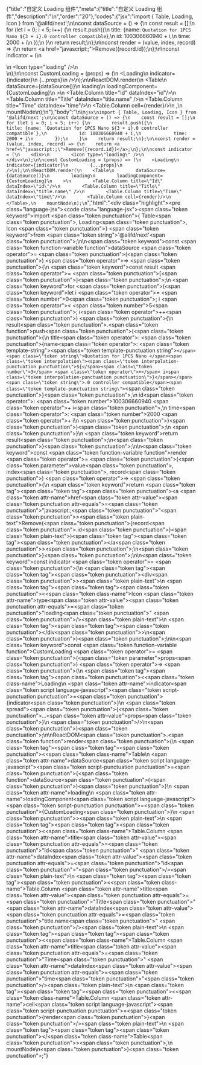 {"title":"自定义 Loading 组件","meta":{"title":"自定义 Loading 组件","description":"\n","order":"20"},"codes":{"jsx":"import { Table, Loading, Icon } from '@alifd/next';\n\nconst dataSource = () => {\n    const result = [];\n    for (let i = 0; i < 5; i++) {\n        result.push({\n            title: {name: `Quotation for 1PCS Nano ${3 + i}.0 controller compatible`},\n            id: 100306660940 + i,\n            time: 2000 + i\n        });\n    }\n    return result;\n};\n\nconst render = (value, index, record) => {\n    return <a href=\"javascript:;\">Remove({record.id})</a>;\n};\n\nconst indicator = (\n    <div>\n        <Icon type=\"loading\" />\n    </div>\n);\n\nconst CustomLoading = (props) => (\n    <Loading\n        indicator={indicator}\n        {...props}\n    />\n);\n\nReactDOM.render(\n    <Table\n        dataSource={dataSource()}\n        loading\n        loadingComponent={CustomLoading}\n    >\n        <Table.Column title=\"Id\" dataIndex=\"id\"/>\n        <Table.Column title=\"Title\" dataIndex=\"title.name\" />\n        <Table.Column title=\"Time\" dataIndex=\"time\"/>\n        <Table.Column cell={render}/>\n    </Table>,\n    mountNode\n);\n"},"body":"\n\n````jsx\nimport { Table, Loading, Icon } from '@alifd/next';\n\nconst dataSource = () => {\n    const result = [];\n    for (let i = 0; i < 5; i++) {\n        result.push({\n            title: {name: `Quotation for 1PCS Nano ${3 + i}.0 controller compatible`},\n            id: 100306660940 + i,\n            time: 2000 + i\n        });\n    }\n    return result;\n};\n\nconst render = (value, index, record) => {\n    return <a href=\"javascript:;\">Remove({record.id})</a>;\n};\n\nconst indicator = (\n    <div>\n        <Icon type=\"loading\" />\n    </div>\n);\n\nconst CustomLoading = (props) => (\n    <Loading\n        indicator={indicator}\n        {...props}\n    />\n);\n\nReactDOM.render(\n    <Table\n        dataSource={dataSource()}\n        loading\n        loadingComponent={CustomLoading}\n    >\n        <Table.Column title=\"Id\" dataIndex=\"id\"/>\n        <Table.Column title=\"Title\" dataIndex=\"title.name\" />\n        <Table.Column title=\"Time\" dataIndex=\"time\"/>\n        <Table.Column cell={render}/>\n    </Table>,\n    mountNode\n);\n````","html":"<script>(function(){\"use strict\";\n\nvar _extends = Object.assign || function (target) { for (var i = 1; i < arguments.length; i++) { var source = arguments[i]; for (var key in source) { if (Object.prototype.hasOwnProperty.call(source, key)) { target[key] = source[key]; } } } return target; };\n\nvar _next = require(\"@alifd/next\");\n\nvar dataSource = function dataSource() {\n    var result = [];\n    for (var i = 0; i < 5; i++) {\n        result.push({\n            title: { name: \"Quotation for 1PCS Nano \" + (3 + i) + \".0 controller compatible\" },\n            id: 100306660940 + i,\n            time: 2000 + i\n        });\n    }\n    return result;\n};\n\nvar render = function render(value, index, record) {\n    return React.createElement(\n        \"a\",\n        { href: \"javascript:;\" },\n        \"Remove(\",\n        record.id,\n        \")\"\n    );\n};\n\nvar indicator = React.createElement(\n    \"div\",\n    null,\n    React.createElement(_next.Icon, { type: \"loading\" })\n);\n\nvar CustomLoading = function CustomLoading(props) {\n    return React.createElement(_next.Loading, _extends({\n        indicator: indicator\n    }, props));\n};\n\nReactDOM.render(React.createElement(\n    _next.Table,\n    {\n        dataSource: dataSource(),\n        loading: true,\n        loadingComponent: CustomLoading\n    },\n    React.createElement(_next.Table.Column, { title: \"Id\", dataIndex: \"id\" }),\n    React.createElement(_next.Table.Column, { title: \"Title\", dataIndex: \"title.name\" }),\n    React.createElement(_next.Table.Column, { title: \"Time\", dataIndex: \"time\" }),\n    React.createElement(_next.Table.Column, { cell: render })\n), mountNode);})()</script><div class=\"highlight\"><pre class=\"language-jsx\"><code class=\"language-jsx\"><span class=\"token keyword\">import</span> <span class=\"token punctuation\">{</span> Table<span class=\"token punctuation\">,</span> Loading<span class=\"token punctuation\">,</span> Icon <span class=\"token punctuation\">}</span> <span class=\"token keyword\">from</span> <span class=\"token string\">'@alifd/next'</span><span class=\"token punctuation\">;</span>\n\n<span class=\"token keyword\">const</span> <span class=\"token function-variable function\">dataSource</span> <span class=\"token operator\">=</span> <span class=\"token punctuation\">(</span><span class=\"token punctuation\">)</span> <span class=\"token operator\">=></span> <span class=\"token punctuation\">{</span>\n    <span class=\"token keyword\">const</span> result <span class=\"token operator\">=</span> <span class=\"token punctuation\">[</span><span class=\"token punctuation\">]</span><span class=\"token punctuation\">;</span>\n    <span class=\"token keyword\">for</span> <span class=\"token punctuation\">(</span><span class=\"token keyword\">let</span> i <span class=\"token operator\">=</span> <span class=\"token number\">0</span><span class=\"token punctuation\">;</span> i <span class=\"token operator\">&lt;</span> <span class=\"token number\">5</span><span class=\"token punctuation\">;</span> i<span class=\"token operator\">++</span><span class=\"token punctuation\">)</span> <span class=\"token punctuation\">{</span>\n        result<span class=\"token punctuation\">.</span><span class=\"token function\">push</span><span class=\"token punctuation\">(</span><span class=\"token punctuation\">{</span>\n            title<span class=\"token operator\">:</span> <span class=\"token punctuation\">{</span>name<span class=\"token operator\">:</span> <span class=\"token template-string\"><span class=\"token template-punctuation string\">`</span><span class=\"token string\">Quotation for 1PCS Nano </span><span class=\"token interpolation\"><span class=\"token interpolation-punctuation punctuation\">${</span><span class=\"token number\">3</span> <span class=\"token operator\">+</span> i<span class=\"token interpolation-punctuation punctuation\">}</span></span><span class=\"token string\">.0 controller compatible</span><span class=\"token template-punctuation string\">`</span></span><span class=\"token punctuation\">}</span><span class=\"token punctuation\">,</span>\n            id<span class=\"token operator\">:</span> <span class=\"token number\">100306660940</span> <span class=\"token operator\">+</span> i<span class=\"token punctuation\">,</span>\n            time<span class=\"token operator\">:</span> <span class=\"token number\">2000</span> <span class=\"token operator\">+</span> i\n        <span class=\"token punctuation\">}</span><span class=\"token punctuation\">)</span><span class=\"token punctuation\">;</span>\n    <span class=\"token punctuation\">}</span>\n    <span class=\"token keyword\">return</span> result<span class=\"token punctuation\">;</span>\n<span class=\"token punctuation\">}</span><span class=\"token punctuation\">;</span>\n\n<span class=\"token keyword\">const</span> <span class=\"token function-variable function\">render</span> <span class=\"token operator\">=</span> <span class=\"token punctuation\">(</span><span class=\"token parameter\">value<span class=\"token punctuation\">,</span> index<span class=\"token punctuation\">,</span> record</span><span class=\"token punctuation\">)</span> <span class=\"token operator\">=></span> <span class=\"token punctuation\">{</span>\n    <span class=\"token keyword\">return</span> <span class=\"token tag\"><span class=\"token tag\"><span class=\"token punctuation\">&lt;</span>a</span> <span class=\"token attr-name\">href</span><span class=\"token attr-value\"><span class=\"token punctuation attr-equals\">=</span><span class=\"token punctuation\">\"</span>javascript:;<span class=\"token punctuation\">\"</span></span><span class=\"token punctuation\">></span></span><span class=\"token plain-text\">Remove(</span><span class=\"token punctuation\">{</span>record<span class=\"token punctuation\">.</span>id<span class=\"token punctuation\">}</span><span class=\"token plain-text\">)</span><span class=\"token tag\"><span class=\"token tag\"><span class=\"token punctuation\">&lt;/</span>a</span><span class=\"token punctuation\">></span></span><span class=\"token punctuation\">;</span>\n<span class=\"token punctuation\">}</span><span class=\"token punctuation\">;</span>\n\n<span class=\"token keyword\">const</span> indicator <span class=\"token operator\">=</span> <span class=\"token punctuation\">(</span>\n    <span class=\"token tag\"><span class=\"token tag\"><span class=\"token punctuation\">&lt;</span>div</span><span class=\"token punctuation\">></span></span><span class=\"token plain-text\">\n        </span><span class=\"token tag\"><span class=\"token tag\"><span class=\"token punctuation\">&lt;</span><span class=\"token class-name\">Icon</span></span> <span class=\"token attr-name\">type</span><span class=\"token attr-value\"><span class=\"token punctuation attr-equals\">=</span><span class=\"token punctuation\">\"</span>loading<span class=\"token punctuation\">\"</span></span> <span class=\"token punctuation\">/></span></span><span class=\"token plain-text\">\n    </span><span class=\"token tag\"><span class=\"token tag\"><span class=\"token punctuation\">&lt;/</span>div</span><span class=\"token punctuation\">></span></span>\n<span class=\"token punctuation\">)</span><span class=\"token punctuation\">;</span>\n\n<span class=\"token keyword\">const</span> <span class=\"token function-variable function\">CustomLoading</span> <span class=\"token operator\">=</span> <span class=\"token punctuation\">(</span><span class=\"token parameter\">props</span><span class=\"token punctuation\">)</span> <span class=\"token operator\">=></span> <span class=\"token punctuation\">(</span>\n    <span class=\"token tag\"><span class=\"token tag\"><span class=\"token punctuation\">&lt;</span><span class=\"token class-name\">Loading</span></span>\n        <span class=\"token attr-name\">indicator</span><span class=\"token script language-javascript\"><span class=\"token script-punctuation punctuation\">=</span><span class=\"token punctuation\">{</span>indicator<span class=\"token punctuation\">}</span></span>\n        <span class=\"token spread\"><span class=\"token punctuation\">{</span><span class=\"token punctuation\">...</span><span class=\"token attr-value\">props</span><span class=\"token punctuation\">}</span></span>\n    <span class=\"token punctuation\">/></span></span>\n<span class=\"token punctuation\">)</span><span class=\"token punctuation\">;</span>\n\nReactDOM<span class=\"token punctuation\">.</span><span class=\"token function\">render</span><span class=\"token punctuation\">(</span>\n    <span class=\"token tag\"><span class=\"token tag\"><span class=\"token punctuation\">&lt;</span><span class=\"token class-name\">Table</span></span>\n        <span class=\"token attr-name\">dataSource</span><span class=\"token script language-javascript\"><span class=\"token script-punctuation punctuation\">=</span><span class=\"token punctuation\">{</span><span class=\"token function\">dataSource</span><span class=\"token punctuation\">(</span><span class=\"token punctuation\">)</span><span class=\"token punctuation\">}</span></span>\n        <span class=\"token attr-name\">loading</span>\n        <span class=\"token attr-name\">loadingComponent</span><span class=\"token script language-javascript\"><span class=\"token script-punctuation punctuation\">=</span><span class=\"token punctuation\">{</span>CustomLoading<span class=\"token punctuation\">}</span></span>\n    <span class=\"token punctuation\">></span></span><span class=\"token plain-text\">\n        </span><span class=\"token tag\"><span class=\"token tag\"><span class=\"token punctuation\">&lt;</span><span class=\"token class-name\">Table.Column</span></span> <span class=\"token attr-name\">title</span><span class=\"token attr-value\"><span class=\"token punctuation attr-equals\">=</span><span class=\"token punctuation\">\"</span>Id<span class=\"token punctuation\">\"</span></span> <span class=\"token attr-name\">dataIndex</span><span class=\"token attr-value\"><span class=\"token punctuation attr-equals\">=</span><span class=\"token punctuation\">\"</span>id<span class=\"token punctuation\">\"</span></span><span class=\"token punctuation\">/></span></span><span class=\"token plain-text\">\n        </span><span class=\"token tag\"><span class=\"token tag\"><span class=\"token punctuation\">&lt;</span><span class=\"token class-name\">Table.Column</span></span> <span class=\"token attr-name\">title</span><span class=\"token attr-value\"><span class=\"token punctuation attr-equals\">=</span><span class=\"token punctuation\">\"</span>Title<span class=\"token punctuation\">\"</span></span> <span class=\"token attr-name\">dataIndex</span><span class=\"token attr-value\"><span class=\"token punctuation attr-equals\">=</span><span class=\"token punctuation\">\"</span>title.name<span class=\"token punctuation\">\"</span></span> <span class=\"token punctuation\">/></span></span><span class=\"token plain-text\">\n        </span><span class=\"token tag\"><span class=\"token tag\"><span class=\"token punctuation\">&lt;</span><span class=\"token class-name\">Table.Column</span></span> <span class=\"token attr-name\">title</span><span class=\"token attr-value\"><span class=\"token punctuation attr-equals\">=</span><span class=\"token punctuation\">\"</span>Time<span class=\"token punctuation\">\"</span></span> <span class=\"token attr-name\">dataIndex</span><span class=\"token attr-value\"><span class=\"token punctuation attr-equals\">=</span><span class=\"token punctuation\">\"</span>time<span class=\"token punctuation\">\"</span></span><span class=\"token punctuation\">/></span></span><span class=\"token plain-text\">\n        </span><span class=\"token tag\"><span class=\"token tag\"><span class=\"token punctuation\">&lt;</span><span class=\"token class-name\">Table.Column</span></span> <span class=\"token attr-name\">cell</span><span class=\"token script language-javascript\"><span class=\"token script-punctuation punctuation\">=</span><span class=\"token punctuation\">{</span>render<span class=\"token punctuation\">}</span></span><span class=\"token punctuation\">/></span></span><span class=\"token plain-text\">\n    </span><span class=\"token tag\"><span class=\"token tag\"><span class=\"token punctuation\">&lt;/</span><span class=\"token class-name\">Table</span></span><span class=\"token punctuation\">></span></span><span class=\"token punctuation\">,</span>\n    mountNode\n<span class=\"token punctuation\">)</span><span class=\"token punctuation\">;</span></code></pre></div>"}